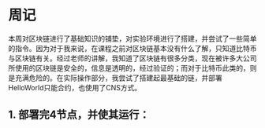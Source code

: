 # 周记 

本周对区块链进行了基础知识的铺垫，对实验环境进行了搭建，并尝试了一些简单的指令。因为对于我来说，在课程之前对区块链基本没有什么了解，只知道比特币与区块链有关。经过老师的讲解，我知道了区块链有很多分类，现在被许多大公司所使用的区块链是安全的，信息是透明的，经过验证的；而对于比特币此类的，则是充满危险的。在实际操作部分，我尝试了搭建起最基础的链，并部署HelloWorld只能合约，也使用了CNS方式。
## 1. 部署完4节点，并使其运行： 
